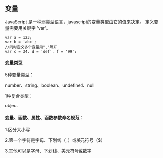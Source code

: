 ## 变量

JavaScript 是一种弱类型语言，javascript的变量类型由它的值来决定。 定义变量需要用关键字 'var'。

```
var a = 123;
var b = 'abc';
//同时定义多个变量用","隔开
var c = 34, d = 'def', f = '99';
```

#### 变量类型

5种变量类型：

number、string、boolean、undefined、null

1种复合类型：

object

#### 变量、函数、属性、函数参数命名规范：

1.区分大小写

2.第一个字符是字母、下划线（\_）或美元符号（$）

3.其他可以是字母、下划线、美元符号或数字



